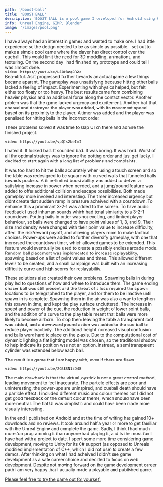 ```yaml
---
path: '/boost-ball'
title: 'BOOST BALL'
description: 'BOOST BALL is a pool game I developed for Android using Unreal Engine 4. Developing a game had always been a goal of mine and I am pleased with the final product. I still have a passion for games but I do not see myself pursuing game development.'
info: 'Unreal Engine, GIMP, Blender'
image: '/images/pool.png'
---
```


I have always had an interest in games and wanted to make one. I had little experience so the design needed to be as simple as possible. I set out to make a simple pool game where the player has direct control over the cueball. This would limit the need for 3D modelling, animations, and texturing. On the second day I had finished my prototype and could tell I was almost done.
<br>
`video: https://youtu.be/L580kzq8R2c`
<br>
Bea-utiful. As it progressed further towards an actual game a few things became aparent. The gameplay was unsatisfying because hitting other balls lacked a feeling of impact. Experimenting with physics helped, but felt either too floaty or too heavy. The best results came from combining heavier physics and an additional force along the contact vector. Another prblem was that the game lacked urgency and excitement. Another ball that chased and destroyed the player was added, with its movement speed based on its proximity to the player. A timer was added and the player was penalised for hitting balls in the incorrect order.

These problems solved it was time to slap UI on there and admire the finished project.

`video: https://youtu.be/vpQIs2beImI`

I hated it. It looked bad. It sounded bad. It was boring. It was hard. Worst of all the optimal strategy was to ignore the potting order and just get lucky. I decided to start again with a long list of problems and complaints.

It was too hard to hit the balls accurately when using a touch screen and so the table was redesigned to be square with curved walls that funneled balls towards pockets. A time-limited boost ability was added to deliver a satisfying increase in power when needed, and a jump/pound feature was added to offer additional collision and escape possibilities. Both made gameplay more involved and interesting. The timer increased urgency but didnt create that sudden ramp in pressure acheived with a countdown. To enhance this a prominant 3-2-1 was added to the screen. To have audio feedback I used inhuman sounds which had tonal similarity to a 3-2-1 countdown. Potting balls in order was not exciting, and limited player behaviour, so balls were changed to have point values of 1, 3, and 9. Their size and density were changed with their point value to increase difficulty, affect the risk/reward payoff, and allowing players room to make tactical choices. Power-ups were added to further diversify gameplay, with one that increased the countdown timer, which allowed games to be extended. This feature would eventually be used to create a possibly endless arcade mode. Random ball placement was implemented to increase replayability, spawning based on a list of point values and times. This allowed different levels to be created, and a small campaign was built with an increasing difficulty curve and high scores for replayability.

These solutions also created their own problems. Spawning balls in during play led to questions of how and where to introduce them. The game ending chaser ball was still present and the threat of a loss required the spawn locations to be telegraphed to the player, and for them to be inactive until spawn in is complete. Spawning them in the air was also a way to lengthen this spawn in time, and kept the play surface uncluttered. The increase in speed and power of the cue, the reduction in weight of lower point balls, and the addition of a curve to the play table meant that balls were more likely to become airborn. To stop them leaving the table a transparent roof was added, and a downward pound action was added to the cue ball to reduce player inactivity. The additional height increased visual confusion and balls were hard to place on the z-axis. Due to the computational cost of dynamic lighting a flat lighting model was chosen, so the traditional shadow to help indicate its position was not an option. Instread, a semi transparent cylinder was extended below each ball. 

The result is a game that I am happy with, even if there are flaws.

`video: https://youtu.be/2GlBSN1zD48`

The main drawback is that the virtual joystick is not a great control method, leading movement to feel inaccurate. The particle effects are poor and uninteresting, the power-ups are uninspired, and cueball death should have a particle effect. I included different music and colour themes but I did not get good feedback on the default colour theme, which should have been more neutral. The flat UI was simplistic and could have been made more visually interesting. 

In the end I published on Android and at the time of writing has gained 10+ downloads and no reviews. It took around half a year or more to get familiar with the Unreal Engine and complete the game. Sadly, I think I had much more fun programming it than anyone had playing it, and is the most fun I have had with a project to date. I spent some more time considering game development, moving to Unity for its C# support (as opposed to Unreals modified implementation of C++, which I did not use) to create a few demos. After thinking on what I had acheived I didn't see game development as a safe career choice and decided to focus on web development. Despite not moving forward on the game development career path I am very happy that I actually made a playable and published game.

[Please feel free to try the game out for yourself.](https://play.google.com/store/apps/details?id=com.ScrireGames.BoostBall&hl=en_GB)

